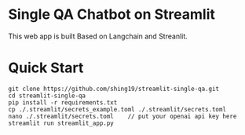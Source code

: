 # Single QA Chatbot on Streamlit

This web app is built Based on Langchain and Streanlit.

# Quick Start
```
git clone https://github.com/shing19/streamlit-single-qa.git
cd streamlit-single-qa
pip install -r requirements.txt
cp ./.streamlit/secrets_example.toml ./.streamlit/secrets.toml
nano ./.streamlit/secrets.toml    // put your openai api key here
streamlit run streamlit_app.py
```

